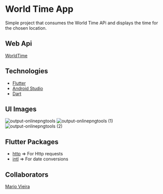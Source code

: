 # World Time App
Simple project that consumes the World Time APi and displays the time for the chosen location.

## Web Api
[WorldTime](http://worldtimeapi.org/)

## Technologies
+ [Flutter](https://flutter.dev/?gclid=Cj0KCQiAq7COBhC2ARIsANsPATH9RZHhlW4RT0q7zeRfGTGhxcFi4Bf5uycD0d_w303RNW1BMgwFOe0aAp0eEALw_wcB&gclsrc=aw.ds)
+ [Android Studio](https://developer.android.com/studio?authuser=1)
+ [Dart](https://dart.dev/guides)

## UI Images
![output-onlinepngtools](https://user-images.githubusercontent.com/47696178/147792300-58b4eeda-58e6-49f1-b8bf-b8ce749c0145.png)
![output-onlinepngtools (1)](https://user-images.githubusercontent.com/47696178/147792302-edcdedf3-798a-404f-a367-cc9b980cf1bf.png)
![output-onlinepngtools (2)](https://user-images.githubusercontent.com/47696178/147792303-36b5a011-3edb-4fbc-9a6b-5329ead3ec52.png)

## Flutter Packages
+ [http](https://pub.dev/packages/http) => For Http requests
+ [intl](https://pub.dev/packages/intl) => For date conversions

## Collaborators
[Mario Vieira](https://github.com/MarioWork)
